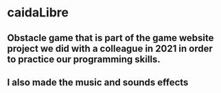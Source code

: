 # caidaLibre
## Obstacle game that is part of the game website project we did with a colleague in 2021 in order to practice our programming skills.
## I also made the music and sounds effects
